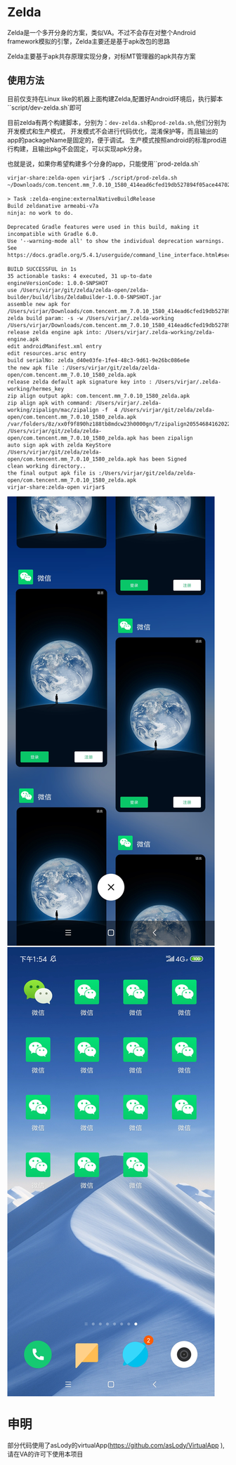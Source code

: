# Zelda

Zelda是一个多开分身的方案，类似VA。不过不会存在对整个Android framework模拟的引擎，Zelda主要还是基于apk改包的思路

Zelda主要基于apk共存原理实现分身，对标MT管理器的apk共存方案

## 使用方法

目前仅支持在Linux like的机器上面构建Zelda,配置好Android环境后，执行脚本``script/dev-zelda.sh`即可

目前zelda有两个构建脚本，分别为：``dev-zelda.sh``和``prod-zelda.sh``,他们分别为开发模式和生产模式，
开发模式不会进行代码优化，混淆保护等，而且输出的app的packageName是固定的，便于调试。
生产模式按照android的标准prod进行构建，且输出pkg不会固定，可以实现apk分身。

也就是说，如果你希望构建多个分身的app，只能使用``prod-zelda.sh`

```
virjar-share:zelda-open virjar$ ./script/prod-zelda.sh ~/Downloads/com.tencent.mm_7.0.10_1580_414ead6cfed19db527894f05ace44702.apk 

> Task :zelda-engine:externalNativeBuildRelease
Build zeldanative armeabi-v7a
ninja: no work to do.

Deprecated Gradle features were used in this build, making it incompatible with Gradle 6.0.
Use '--warning-mode all' to show the individual deprecation warnings.
See https://docs.gradle.org/5.4.1/userguide/command_line_interface.html#sec:command_line_warnings

BUILD SUCCESSFUL in 1s
35 actionable tasks: 4 executed, 31 up-to-date
engineVersionCode: 1.0.0-SNPSHOT
use /Users/virjar/git/zelda/zelda-open/zelda-builder/build/libs/ZeldaBuilder-1.0.0-SNPSHOT.jar
assemble new apk for /Users/virjar/Downloads/com.tencent.mm_7.0.10_1580_414ead6cfed19db527894f05ace44702.apk
zelda build param: -s -w /Users/virjar/.zelda-working /Users/virjar/Downloads/com.tencent.mm_7.0.10_1580_414ead6cfed19db527894f05ace44702.apk
release zelda engine apk into: /Users/virjar/.zelda-working/zelda-engine.apk
edit androidManifest.xml entry
edit resources.arsc entry
build serialNo: zelda_d40e03fe-1fe4-48c3-9d61-9e26bc086e6e
the new apk file ：/Users/virjar/git/zelda/zelda-open/com.tencent.mm_7.0.10_1580_zelda.apk
release zelda default apk signature key into : /Users/virjar/.zelda-working/hermes_key
zip align output apk: com.tencent.mm_7.0.10_1580_zelda.apk
zip align apk with command: /Users/virjar/.zelda-working/zipalign/mac/zipalign -f  4 /Users/virjar/git/zelda/zelda-open/com.tencent.mm_7.0.10_1580_zelda.apk /var/folders/8z/xx0f9f890hz188tb8mdcw23h0000gn/T/zipalign2055468416202243576.apk
/Users/virjar/git/zelda/zelda-open/com.tencent.mm_7.0.10_1580_zelda.apk has been zipalign 
auto sign apk with zelda KeyStore
/Users/virjar/git/zelda/zelda-open/com.tencent.mm_7.0.10_1580_zelda.apk has been Signed
clean working directory..
the final output apk file is :/Users/virjar/git/zelda/zelda-open/com.tencent.mm_7.0.10_1580_zelda.apk
virjar-share:zelda-open virjar$ 

```

![wechat](img/img1.jpg)![wechat](img/img2.jpg)


# 申明
部分代码使用了asLody的virtualApp(https://github.com/asLody/VirtualApp ),请在VA的许可下使用本项目